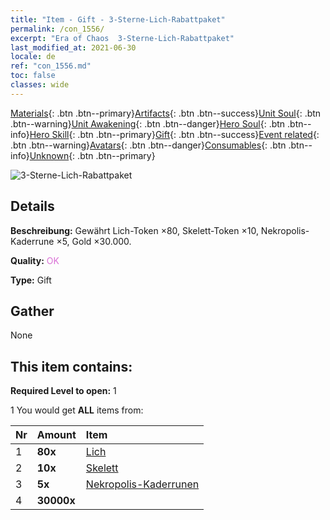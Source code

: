 ```yaml
---
title: "Item - Gift - 3-Sterne-Lich-Rabattpaket"
permalink: /con_1556/
excerpt: "Era of Chaos  3-Sterne-Lich-Rabattpaket"
last_modified_at: 2021-06-30
locale: de
ref: "con_1556.md"
toc: false
classes: wide
---
```

 [Materials](/ItemsDE/){: .btn .btn--primary}[Artifacts](/ItemsDE/Artifacts/){: .btn .btn--success}[Unit Soul](/ItemsDE/UnitSoul/){: .btn .btn--warning}[Unit Awakening](/ItemsDE/UnitAwakening/){: .btn .btn--danger}[Hero Soul](/ItemsDE/HeroSoul/){: .btn .btn--info}[Hero Skill](/ItemsDE/HeroSkill/){: .btn .btn--primary}[Gift](/ItemsDE/Gift/){: .btn .btn--success}[Event related](/ItemsDE/Events/){: .btn .btn--warning}[Avatars](/ItemsDE/Avatars/){: .btn .btn--danger}[Consumables](/ItemsDE/Consumables/){: .btn .btn--info}[Unknown](/ItemsDE/Unknown/){: .btn .btn--primary}

 ![3-Sterne-Lich-Rabattpaket](/images/t/i_907167.png)

## Details
 **Beschreibung:** Gewährt Lich-Token ×80, Skelett-Token ×10, Nekropolis-Kaderrune ×5, Gold ×30.000.

 **Quality:** <span style="color: #DA70D6">OK</span>

 **Type:** Gift

## Gather

  None

## This item contains:

 **Required Level to open:** 1

 1 You would get **ALL** items  from:

  | Nr | Amount |     Item    |
  |:---|:-------|:------------|
  | 1 |  **80x** | [Lich](/ItemsDE/unt_212/) |  | 
  | 2 |  **10x** | [Skelett](/ItemsDE/unt_208/) |  | 
  | 3 |  **5x** | [Nekropolis-Kaderrunen](/ItemsDE/con_755/) |  | 
  | 4 |  **30000x** | <i class="fas fa-coins"/> |  | 
